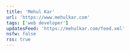 ```yaml
---
title: 'Mehul Kar'
url: 'https://www.mehulkar.com'
tags: ['web developer']
updatesFeed: 'https://mehulkar.com/feed.xml'
nsfw: false
rss: true
---
```

